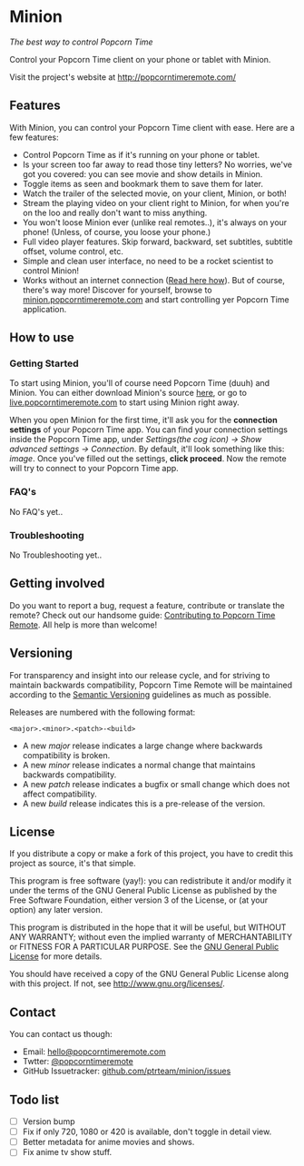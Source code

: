 # Minion
*The best way to control Popcorn Time*

Control your Popcorn Time client on your phone or tablet with Minion.

Visit the project's website at http://popcorntimeremote.com/

## Features
With Minion, you can control your Popcorn Time client with ease. Here are a few features:
- Control Popcorn Time as if it's running on your phone or tablet.
- Is your screen too far away to read those tiny letters? No worries, we've got you covered: you can see movie and show details in Minion.
- Toggle items as seen and bookmark them to save them for later.
- Watch the trailer of the selected movie, on your client, Minion, or both!
- Stream the playing video on your client right to Minion, for when you're on the loo and really don't want to miss anything.
- You won't loose Minion ever (unlike real remotes..), it's always on your phone! (Unless, of course, you loose your phone.)
- Full video player features. Skip forward, backward, set subtitles, subtitle offset, volume control, etc.
- Simple and clean user interface, no need to be a rocket scientist to control Minion!
- Works without an internet connection ([Read here how](https://help.popcorntimeremote.com/#offline-mode)).
But of course, there's way more! Discover for yourself, browse to [minion.popcorntimeremote.com](https://minion.popcorntimeremote.com) and start controlling yer Popcorn Time application.

## How to use

### Getting Started
To start using Minion, you'll of course need Popcorn Time (duuh) and Minion. You can either download Minion's source [here](https://github.com/ptrteam/minion/releases/newest), or go to [live.popcorntimeremote.com](https://remote.popcorntimeremote.com) to start using Minion right away.

When you open Minion for the first time, it'll ask you for the **connection settings** of your Popcorn Time app. You can find your connection settings inside the Popcorn Time app, under *Settings(the cog icon) -> Show advanced settings -> Connection*. By default, it'll look something like this: *image*. Once you've filled out the settings, **click proceed**. Now the remote will try to connect to your Popcorn Time app.


### FAQ's
No FAQ's yet..

### Troubleshooting
No Troubleshooting yet..

## Getting involved
Do you want to report a bug, request a feature, contribute or translate the remote? Check out our handsome guide: [Contributing to Popcorn Time Remote](/CONTRIBUTING.md). All help is more than welcome!

## Versioning
For transparency and insight into our release cycle, and for striving to maintain backwards compatibility, Popcorn Time Remote will be maintained according to the [Semantic Versioning](http://semver.org/) guidelines as much as possible.

Releases are numbered with the following format:

`<major>.<minor>.<patch>-<build>`

* A new *major* release indicates a large change where backwards compatibility is broken.
* A new *minor* release indicates a normal change that maintains backwards compatibility.
* A new *patch* release indicates a bugfix or small change which does not affect compatibility.
* A new *build* release indicates this is a pre-release of the version.


## License
If you distribute a copy or make a fork of this project, you have to credit this project as source, it's that simple.
	
This program is free software (yay!): you can redistribute it and/or modify it under the terms of the GNU General Public License as published by the Free Software Foundation, either version 3 of the License, or (at your option) any later version.
 
This program is distributed in the hope that it will be useful, but WITHOUT ANY WARRANTY; without even the implied warranty of MERCHANTABILITY or FITNESS FOR A PARTICULAR PURPOSE. See the [GNU General Public License](/LICENSE) for more details.
 
You should have received a copy of the GNU General Public License along with this project. If not, see <http://www.gnu.org/licenses/>.


## Contact
You can contact us though:
- Email: [hello@popcorntimeremote.com](mailto:hello@popcorntimeremote.com)
- Twtter: [@popcorntimeremote](https://twitter.com/popcorntimeremote)
- GitHub Issuetracker: [github.com/ptrteam/minion/issues](https://github.com/ptrteam/minion/issues)


## Todo list

- [ ] Version bump
- [ ] Fix if only 720, 1080 or 420 is available, don't toggle in detail view.
- [ ] Better metadata for anime movies and shows.
- [ ] Fix anime tv show stuff.
